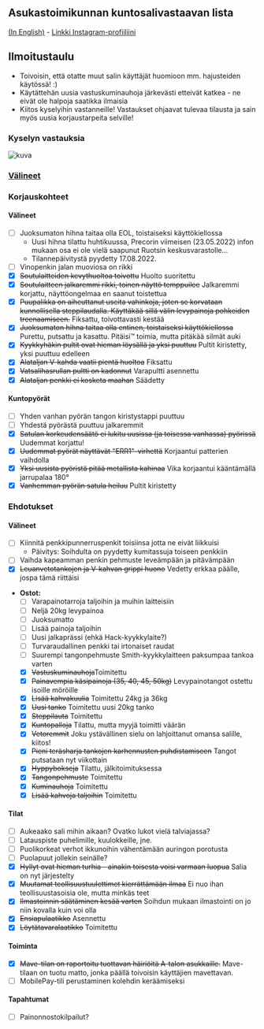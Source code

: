 ## Asukastoimikunnan kuntosalivastaavan lista
[(In English)](README.md) - [Linkki Instagram-profiiliini](https://www.instagram.com/sund_berg/)
 

## Ilmoitustaulu 

- Toivoisin, että otatte muut salin käyttäjät huomioon mm. hajusteiden käytössä! :)
- Käytättehän uusia vastuskuminauhoja järkevästi etteivät katkea - ne eivät ole halpoja saatikka ilmaisia
- Kiitos kyselyihin vastanneille! Vastaukset ohjaavat tulevaa tilausta ja sain myös uusia korjaustarpeita selville!

### Kyselyn vastauksia
![kuva](https://user-images.githubusercontent.com/9089790/185351325-c9881798-3da9-4d49-b0e2-f0e403677d0b.png)

### [Välineet](Items.md)

### Korjauskohteet

#### Välineet
- [ ] Juoksumaton hihna taitaa olla EOL, toistaiseksi käyttökiellossa
  - Uusi hihna tilattu huhtikuussa, Precorin viimeisen (23.05.2022) infon mukaan osa ei ole vielä saapunut Ruotsin keskusvarastolle...
  - Tilannepäivitystä pyydetty 17.08.2022.
- [ ] Vinopenkin jalan muoviosa on rikki
- [x] ~~Soutulaitteiden kevythuoltoa toivottu~~ Huolto suoritettu
- [x] ~~Soutulaitteen jalkaremmi rikki, toinen näyttö temppuilee~~ Jalkaremmi korjattu, näyttöongelmaa en saanut toistettua
- [x] ~~Puupalikka on aiheuttanut useita vahinkoja, joten se korvataan kunnollisella steppilaudalla. Käyttäkää sillä välin levypainoja pohkeiden treenaamiseen.~~ Fiksattu, toivottavasti kestää
- [x] ~~Juoksumaton hihna taitaa olla entinen, toistaiseksi käyttökiellossa~~ Purettu, putsattu ja kasattu. Pitäisi™ toimia, mutta pitäkää silmät auki
- [x] ~~Kyykkyhäkin pultit ovat hieman löysällä ja yksi puuttuu~~ Pultit kiristetty, yksi puuttuu edelleen
- [x] ~~Alataljan V-kahda vaatii pientä huoltoa~~ Fiksattu
- [x] ~~Vatsalihasrullan pultti on kadonnut~~ Varapultti asennettu
- [x] ~~Alataljan penkki ei kosketa maahan~~ Säädetty

#### Kuntopyörät

- [ ] Yhden vanhan pyörän tangon kiristystappi puuttuu
- [ ] Yhdestä pyörästä puuttuu jalkaremmit
- [x] ~~Satulan korkeudensäätö ei lukitu uusissa (ja toisessa vanhassa) pyörissä~~ Uudemmat korjattu!
- [x] ~~Uudemmat pyörät näyttävät "ERR1"-virhettä~~ Korjaantui patterien vaihdolla
- [x] ~~Yksi uusista pyöristä pitää metallista kahinaa~~ Vika korjaantui kääntämällä jarrupalaa 180°
- [x] ~~Vanhemman pyörän satula heiluu~~ Pultit kiristetty

### Ehdotukset

#### Välineet

- [ ] Kiinnitä penkkipunnerruspenkit toisiinsa jotta ne eivät liikkuisi 
    - Päivitys: Soihdulta on pyydetty kumitassuja toiseen penkkiin
- [ ] Vaihda kapeamman penkin pehmuste leveämpään ja pitävämpään
- [x] ~~Leuanvetotankojen ja V-kahvan grippi huono~~ Vedetty erkkaa päälle, jospa tämä riittäisi

- **Ostot:**
  - [ ] Varapainotarroja taljoihin ja muihin laitteisiin
  - [ ] Neljä 20kg levypainoa
  - [ ] Juoksumatto
  - [ ] Lisää painoja taljoihin
  - [ ] Uusi jalkaprässi (ehkä Hack-kyykkylaite?)
  - [ ] Turvaraudallinen penkki tai irtonaiset raudat
  - [ ] Suurempi tangonpehmuste Smith-kyykkylaitteen paksumpaa tankoa varten
  - [x] ~~Vastuskuminauhoja~~Toimitettu
  - [x] ~~Painavempia käsipainoja (35, 40, 45, 50kg)~~ Levypainotangot ostettu isoille möröille
  - [x] ~~Lisää kahvakuulia~~ Toimitettu 24kg ja 36kg
  - [x] ~~Uusi tanko~~ Toimitettu uusi 20kg tanko
  - [x] ~~Steppilauta~~ Toimitettu
  - [x] ~~Kuntopalloja~~ Tilattu, mutta myyjä toimitti väärän
  - [x] ~~Vetoremmit~~ Joku ystävällinen sielu on lahjoittanut omansa salille, kiitos!
  - [x] ~~Pieni teräsharja tankojen karhennusten puhdistamiseen~~ Tangot putsataan nyt viikottain
  - [x] ~~Hyppybokseja~~ Tilattu, jälkitoimituksessa
  - [x] ~~Tangonpehmuste~~ Toimitettu
  - [x] ~~Kuminauhoja~~ Toimitettu
  - [x] ~~Lisää kahvoja taljoihin~~ Toimitettu

#### Tilat

- [ ] Aukeaako sali mihin aikaan? Ovatko lukot vielä talviajassa?
- [ ] Latauspiste puhelimille, kuulokkeille, jne.
- [ ] Puolikorkeat verhot ikkunoihin vähentämään auringon porotusta
- [ ] Puolapuut jollekin seinälle?
- [x] ~~Hyllyt ovat hieman turhia - ainakin toisesta voisi varmaan luopua~~ Salia on nyt järjestelty
- [x] ~~Muutamat teollisuustuulettimet kierrättämään ilmaa~~ Ei nuo ihan teollisuustasoisia ole, mutta minkäs teet
- [x] ~~Ilmastoinnin säätäminen kesää varten~~ Soihdun mukaan ilmastointi on jo niin kovalla kuin voi olla
- [x] ~~Ensiapulaatikko~~ Asennettu
- [x] ~~Löytätavaralaatikko~~ Toimitettu

#### Toiminta
- [x] ~~Mave-tilan on raportoitu tuottavan häiriöitä A-talon asukkaille.~~ Mave-tilaan on tuotu matto, jonka päällä toivoisin käyttäjien mavettavan.
- [ ] MobilePay-tili perustaminen kolehdin keräämiseksi 

#### Tapahtumat
- [ ] Painonnostokilpailut?
